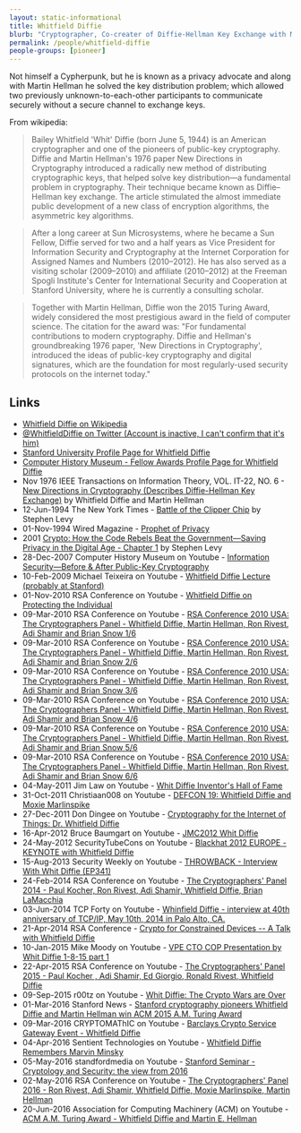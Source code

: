 ```yaml
---
layout: static-informational
title: Whitfield Diffie
blurb: "Cryptographer, Co-creater of Diffie-Hellman Key Exchange with Martin Hellman, Privacy advocate"
permalink: /people/whitfield-diffie
people-groups: [pioneer]
---
```


Not himself a Cypherpunk, but he is known as a privacy advocate and along with Martin Hellman he solved the key distribution problem; which allowed two previously unknown-to-each-other participants to communicate securely without a secure channel to exchange keys.

From wikipedia:

> Bailey Whitfield 'Whit' Diffie (born June 5, 1944) is an American cryptographer and one of the pioneers of public-key cryptography. Diffie and Martin Hellman's 1976 paper New Directions in Cryptography introduced a radically new method of distributing cryptographic keys, that helped solve key distribution—a fundamental problem in cryptography. Their technique became known as Diffie–Hellman key exchange. The article stimulated the almost immediate public development of a new class of encryption algorithms, the asymmetric key algorithms.

> After a long career at Sun Microsystems, where he became a Sun Fellow, Diffie served for two and a half years as Vice President for Information Security and Cryptography at the Internet Corporation for Assigned Names and Numbers (2010–2012). He has also served as a visiting scholar (2009–2010) and affiliate (2010–2012) at the Freeman Spogli Institute's Center for International Security and Cooperation at Stanford University, where he is currently a consulting scholar.

> Together with Martin Hellman, Diffie won the 2015 Turing Award, widely considered the most prestigious award in the field of computer science. The citation for the award was: "For fundamental contributions to modern cryptography. Diffie and Hellman's groundbreaking 1976 paper, 'New Directions in Cryptography', introduced the ideas of public-key cryptography and digital signatures, which are the foundation for most regularly-used security protocols on the internet today."

## Links

* [Whitfield Diffie on Wikipedia](https://en.wikipedia.org/wiki/Whitfield_Diffie)
* [@WhitfieldDiffie on Twitter (Account is inactive, I can't confirm that it's him)](https://twitter.com/whitfielddiffie)
* [Stanford University Profile Page for Whitfield Diffie](http://cisac.fsi.stanford.edu/people/whitfield_diffie)
* [Computer History Museum - Fellow Awards Profile Page for Whitfield Diffie](http://www.computerhistory.org/fellowawards/hall/whitfield-diffie/)
* Nov 1976 IEEE Transactions on Information Theory, VOL. IT-22, NO. 6 - [New Directions in Cryptography (Describes Diffie-Hellman Key Exchange)](https://www-ee.stanford.edu/~hellman/publications/24.pdf) by Whitfield Diffie and Martin Hellman
* 12-Jun-1994 The New York Times - [Battle of the Clipper Chip](http://www.nytimes.com/1994/06/12/magazine/battle-of-the-clipper-chip.html?pagewanted=all) by Stephen Levy
* 01-Nov-1994 Wired Magazine - [Prophet of Privacy](https://www.wired.com/1994/11/diffie/)
* 2001 [Crypto: How the Code Rebels Beat the Government—Saving Privacy in the Digital Age - Chapter 1](http://www.nytimes.com/books/first/l/levy-crypto.html) by Stephen Levy
* 28-Dec-2007 Computer History Museum on Youtube - [Information Security—Before & After Public-Key Cryptography](https://www.youtube.com/watch?v=1BJuuUxCaaY)
* 10-Feb-2009 Michael Teixeira on Youtube - [Whitfield Diffie Lecture (probably at Stanford)](https://www.youtube.com/watch?v=xPDRD4GdapA)
* 01-Nov-2010 RSA Conference on Youtube - [Whitfield Diffie on Protecting the Individual](https://www.youtube.com/watch?v=nq01BN-TxdE)
* 09-Mar-2010 RSA Conference on Youtube - [RSA Conference 2010 USA: The Cryptographers Panel - Whitfield Diffie, Martin Hellman, Ron Rivest, Adi Shamir and Brian Snow 1/6](https://www.youtube.com/watch?v=HYV0z8P_TsI)
* 09-Mar-2010 RSA Conference on Youtube - [RSA Conference 2010 USA: The Cryptographers Panel - Whitfield Diffie, Martin Hellman, Ron Rivest, Adi Shamir and Brian Snow 2/6](https://www.youtube.com/watch?v=7bOHgzC69pQ)
* 09-Mar-2010 RSA Conference on Youtube - [RSA Conference 2010 USA: The Cryptographers Panel - Whitfield Diffie, Martin Hellman, Ron Rivest, Adi Shamir and Brian Snow 3/6](https://www.youtube.com/watch?v=z7nOsqgIzew)
* 09-Mar-2010 RSA Conference on Youtube - [RSA Conference 2010 USA: The Cryptographers Panel - Whitfield Diffie, Martin Hellman, Ron Rivest, Adi Shamir and Brian Snow 4/6](https://www.youtube.com/watch?v=Q1RqiHCAcyA)
* 09-Mar-2010 RSA Conference on Youtube - [RSA Conference 2010 USA: The Cryptographers Panel - Whitfield Diffie, Martin Hellman, Ron Rivest, Adi Shamir and Brian Snow 5/6](https://www.youtube.com/watch?v=wNKGkadqle4)
* 09-Mar-2010 RSA Conference on Youtube - [RSA Conference 2010 USA: The Cryptographers Panel - Whitfield Diffie, Martin Hellman, Ron Rivest, Adi Shamir and Brian Snow 6/6](https://www.youtube.com/watch?v=_ezyEIAZyoc)
* 04-May-2011 Jim Law on Youtube - [Whit Diffie Inventor's Hall of Fame](https://www.youtube.com/watch?v=psT1Pb9DbQE)
* 31-Oct-2011 Christiaan008 on Youtube - [DEFCON 19: Whitfield Diffie and Moxie Marlinspike](https://www.youtube.com/watch?v=lt7uW6vDk00)
* 27-Dec-2011 Don Dingee on Youtube - [Cryptography for the Internet of Things: Dr. Whitfield Diffie](https://www.youtube.com/watch?v=DyO2Ti-Lsbg)
* 16-Apr-2012 Bruce Baumgart on Youtube - [JMC2012 Whit Diffie](https://www.youtube.com/watch?v=Q6bjRd0mpK0)
* 24-May-2012 SecurityTubeCons on Youtube - [Blackhat 2012 EUROPE - KEYNOTE with Whitfield Diffie](https://www.youtube.com/watch?v=NoAHGnlqACU)
* 15-Aug-2013 Security Weekly on Youtube - [THROWBACK - Interview With Whit Diffie (EP341)](https://www.youtube.com/watch?v=FfpIUAePWT0)
* 24-Feb-2014 RSA Conference on Youtube - [The Cryptographers' Panel 2014 - Paul Kocher, Ron Rivest, Adi Shamir, Whitfield Diffie, Brian LaMacchia](https://www.youtube.com/watch?v=gMc9fHvc78Y)
* 03-Jun-2014 TCP Forty on Youtube - [Whinfield Diffie - interview at 40th anniversary of TCP/IP, May 10th, 2014 in Palo Alto, CA.](https://www.youtube.com/watch?v=33J2ygUMrQc)
* 21-Apr-2014 RSA Conference - [Crypto for Constrained Devices -- A Talk with Whitfield Diffie](https://www.youtube.com/watch?v=78AO0MC3DyM)
* 10-Jan-2015 Mike Moody on Youtube - [VPE CTO COP Presentation by Whit Diffie 1-8-15 part 1](https://www.youtube.com/watch?v=jWgcO7bRh78)
* 22-Apr-2015 RSA Conference on Youtube - [The Cryptographers' Panel 2015 - Paul Kocher , Adi Shamir, Ed Giorgio, Ronald Rivest, Whitfield Diffie](https://www.youtube.com/watch?v=9RtZrNPP26w)
* 09-Sep-2015 r00tz on Youtube - [Whit Diffie: The Crypto Wars are Over](https://www.youtube.com/watch?v=FM6pn-VkpKg)
* 01-Mar-2016 Stanford News - [Stanford cryptography pioneers Whitfield Diffie and Martin Hellman win ACM 2015 A.M. Turing Award](http://news.stanford.edu/2016/03/01/turing-hellman-diffie-030116/)
* 09-Mar-2016 CRYPTOMAThIC on Youtube - [Barclays Crypto Service Gateway Event - Whitfield Diffie](https://www.youtube.com/watch?v=UCN67MvO-Sg)
* 04-Apr-2016 Sentient Technologies on Youtube - [Whitfield Diffie Remembers Marvin Minsky](https://www.youtube.com/watch?v=HxrMZERqd_Y)
* 05-May-2016 standfordmedia on Youtube - [Stanford Seminar - Cryptology and Security: the view from 2016](https://www.youtube.com/watch?v=FXWsmHoFs6Y)
* 02-May-2016 RSA Conference on Youtube - [The Cryptographers' Panel 2016 - Ron Rivest, Adi Shamir, Whitfield Diffie, Moxie Marlinspike, Martin Hellman](https://www.youtube.com/watch?v=k76qLOrna1w)
* 20-Jun-2016 Association for Computing Machinery (ACM) on Youtube - [ACM A.M. Turing Award - Whitfield Diffie and Martin E. Hellman](https://www.youtube.com/watch?v=w3JcMetfl00)
